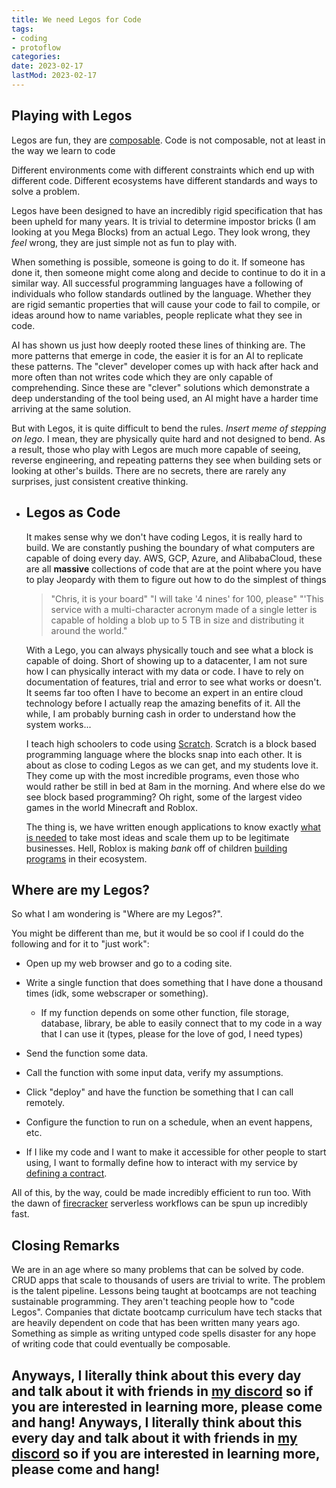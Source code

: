 ```yaml
---
title: We need Legos for Code
tags: 
- coding
- protoflow
categories: 
date: 2023-02-17
lastMod: 2023-02-17
---
```


## Playing with Legos

Legos are fun, they are [composable](https://en.wikipedia.org/wiki/Composability). Code is not composable, not at least in the way we learn to code

Different environments come with different constraints which end up with different code. Different ecosystems have different standards and ways to solve a problem.

Legos have been designed to have an incredibly rigid specification that has been upheld for many years. It is trivial to determine impostor bricks (I am looking at you Mega Blocks) from an actual Lego. They look wrong, they _feel_ wrong, they are just simple not as fun to play with.

When something is possible, someone is going to do it. If someone has done it, then someone might come along and decide to continue to do it in a similar way. All successful programming languages have a following of individuals who follow standards outlined by the language. Whether they are rigid semantic properties that will cause your code to fail to compile, or ideas around how to name variables, people replicate what they see in code.

AI has shown us just how deeply rooted these lines of thinking are. The more patterns that emerge in code, the easier it is for an AI to replicate these patterns. The "clever" developer comes up with hack after hack and more often than not writes code which they are only capable of comprehending. Since these are "clever" solutions which demonstrate a deep understanding of the tool being used, an AI might have a harder time arriving at the same solution.

But with Legos, it is quite difficult to bend the rules. *Insert meme of stepping on lego*. I mean, they are physically quite hard and not designed to bend. As a result, those who play with Legos are much more capable of seeing, reverse engineering, and repeating patterns they see when building sets or looking at other's builds. There are no secrets, there are rarely any surprises, just consistent creative thinking.
- ## Legos as Code
  
  It makes sense why we don't have coding Legos, it is really hard to build. We are constantly pushing the boundary of what computers are capable of doing every day. AWS, GCP, Azure, and AlibabaCloud, these are all **massive** collections of code that are at the point where you have to play Jeopardy with them to figure out how to do the simplest of things
  
  > "Chris, it is your board"
  > "I will take '4 nines' for 100, please"
  > "'This service with a multi-character acronym made of a single letter is capable of holding a blob up to 5 TB in size and distributing it around the world."
  
  With a Lego, you can always physically touch and see what a block is capable of doing. Short of showing up to a datacenter, I am not sure how I can physically interact with my data or code. I have to rely on documentation of features, trial and error to see what works or doesn't. It seems far too often I have to become an expert in an entire cloud technology before I actually reap the amazing benefits of it. All the while, I am probably burning cash in order to understand how the system works...
  
  I teach high schoolers to code using [Scratch](https://scratch.mit.edu/). Scratch is a block based programming language where the blocks snap into each other. It is about as close to coding Legos as we can get, and my students love it. They come up with the most incredible programs, even those who would rather be still in bed at 8am in the morning. And where else do we see block based programming? Oh right, some of the largest video games in the world Minecraft and Roblox.
  
  The thing is, we have written enough applications to know exactly [what is needed](https://supabase.com/) to take most ideas and scale them up to be legitimate businesses. Hell, Roblox is making _bank_ off of children [building programs](https://www.roblox.com/create) in their ecosystem.
## Where are my Legos?

So what I am wondering is "Where are my Legos?".

You might be different than me, but it would be so cool if I could do the following and for it to "just work":

+ Open up my web browser and go to a coding site.

+ Write a single function that does something that I have done a thousand times (idk, some webscraper or something).

	+ If my function depends on some other function, file storage, database, library, be able to easily connect that to my code in a way that I can use it (types, please for the love of god, I need types)

+ Send the function some data.

+ Call the function with some input data, verify my assumptions.

+ Click "deploy" and have the function be something that I can call remotely.

+ Configure the function to run on a schedule, when an event happens, etc.

+ If I like my code and I want to make it accessible for other people to start using, I want to formally define how to interact with my service by [defining a contract](https://grpc.io/).

All of this, by the way, could be made incredibly efficient to run too. With the dawn of [firecracker](https://firecracker-microvm.github.io/) serverless workflows can be spun up incredibly fast.
## Closing Remarks

We are in an age where so many problems that can be solved by code. CRUD apps that scale to thousands of users are trivial to write. The problem is the talent pipeline. Lessons being taught at bootcamps are not teaching sustainable programming. They aren't teaching people how to "code Legos". Companies that dictate bootcamp curriculum have tech stacks that are heavily dependent on code that has been written many years ago. Something as simple as writing untyped code spells disaster for any hope of writing code that could eventually be composable.

Anyways, I literally think about this every day and talk about it with friends in [my discord](https://discord.gg/QCVqvbpb) so if you are interested in learning more, please come and hang!
Anyways, I literally think about this every day and talk about it with friends in [my discord](https://discord.gg/QCVqvbpb) so if you are interested in learning more, please come and hang!
-